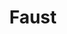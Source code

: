 ---
mission_id: faust
editorsChoice:
title: "Faust"
authors: 
    - "Michael Conner"
date:
filename: "faust.zip"
description: "An Imperial base lies deep within the city of Faust, and in it are data tapes detailing future Imperial tactics and weaponry. These tapes were recently stolen by an Alliance operative, but he was captured soon after. He did manage to hide the tapes somewhere in the base. Your job is to find a way into the base and recover the Imperial tapes."
cover: "faust.png"
levelReplaced:	SECBASE
difficulty: yes
bm:	no
fme: no
wax: no
three_do: no
voc: no
gmd: no
vue: no
lfd: no
base: "New level from scratch" 
editors: "WDFUSE 2.00"

---